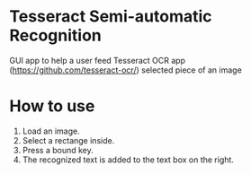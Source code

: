 
# Tesseract Semi-automatic Recognition

GUI app to help a user feed Tesseract OCR app (https://github.com/tesseract-ocr/) selected piece of an image

# How to use

1. Load an image.
2. Select a rectange inside.
3. Press a bound key.
4. The recognized text is added to the text box on the right.
